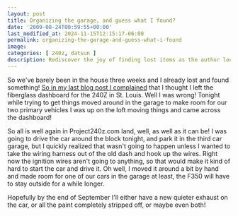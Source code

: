 ```yaml
---
layout: post
title: Organizing the garage, and guess what I found?
date: '2009-08-24T00:59:55+00:00'
last_modified_at: 2024-11-15T12:15:17-06:00
permalink: organizing-the-garage-and-guess-what-i-found
image: 
categories: [ 240z, datsun ]
description: Rediscover the joy of finding lost items as the author locates a missing car dashboard while reorganizing the garage in this Project240z.com update.
---
```


So we've barely been in the house three weeks and I already lost and found something! <a href="/out-goes-the-dash">So in my last blog post I complained</a> that I thought I left the fiberglass dashboard for the 240Z in St. Louis. Well I was wrong! Tonight while trying to get things moved around in the garage to make room for our two primary vehicles I was up on the loft moving things and came across the dashboard!

So all is well again in Project240z.com land, well, as well as it can be! I was going to drive the car around the block tonight, and park it in the third car garage, but I quickly realized that wasn't going to happen unless I wanted to take the wiring harness out of the old dash and hook up the wires. Right now the ignition wires aren't going to anything, so that would make it kind of hard to start the car and drive it. Oh well, I moved it around a bit by hand and made room for one of our cars in the garage at least, the F350 will have to stay outside for a while longer.

Hopefully by the end of September I'll either have a new quieter exhaust on the car, or all the paint completely stripped off, or maybe even both!



